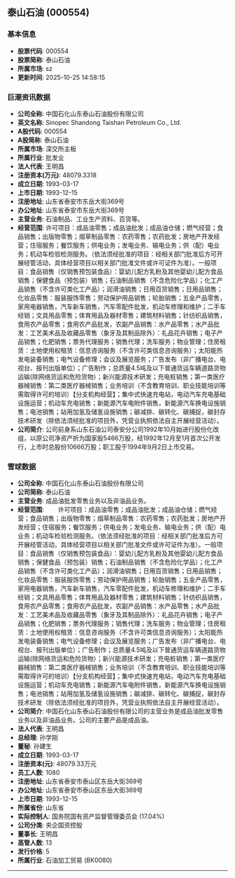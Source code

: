 ## 泰山石油 (000554)

### 基本信息

- **股票代码**: 000554
- **股票简称**: 泰山石油
- **所属市场**: sz
- **更新时间**: 2025-10-25 14:58:15

### 巨潮资讯数据

- **公司全称**: 中国石化山东泰山石油股份有限公司
- **英文名称**: Sinopec Shandong Taishan Petroleum Co., Ltd.
- **A股代码**: 000554
- **A股简称**: 泰山石油
- **所属市场**: 深交所主板
- **所属行业**: 批发业
- **法人代表**: 王明昌
- **注册资本(万元)**: 48079.3318
- **成立日期**: 1993-03-17
- **上市日期**: 1993-12-15
- **注册地址**: 山东省泰安市东岳大街369号
- **办公地址**: 山东省泰安市东岳大街369号
- **主营业务**: 石油制品、工业生产资料、百货等。
- **经营范围**: 许可项目：成品油零售；成品油批发；成品油仓储；燃气经营；食品销售；出版物零售；烟草制品零售：农药零售；农药批发；房地产开发经营；住宿服务；餐饮服务；供电业务；发电业务、输电业务；供（配）电业务；机动车检验检测服务。（依法须经批准的项目：经相关部门批准后方可开展经管活动，具体经营项目以相关部门批准文件或许可证件为准）。一般项目：食品销售（仅销售预包装食品）：婴幼儿配方乳粉及其他婴幼儿配方食品销售；保健食品（预包装）销售；石油制品销售（不含危险化学品）；化工产品销售（不含许可类化工产品）；润滑油销售；日用百货销售；日用品销售；化妆品零售：服装服饰零售；劳动保护用品销售；轮胎销售；五金产品零售，家用电器销售，汽车新车销售，汽车零配件批发，机动车修理和维护；二手车经销；文具用品零售；体育用品及器材零售；建筑材料销售；针纺织品销售，食用农产品零售；食用农产品批发，农副产品销售：水产品零售；水产品批发：工艺美术品及收藏品零售（象牙及其制品除外）：礼品花卉销售；电子产品销售；化肥销售；票务代理服务；销售代理；洗车服务；物业管理；住房租赁：土地使用权租赁：信息咨询服务（不含许可类信息咨询服务）；太阳能热发电装备销售；电气设备修理；会议及展览服务；广告发布（非广播电台、电视台、报刊出版单位）；广告制作；总质量4.5吨及以下普通货运车辆道路货物运输(除网络货运和危险货物）；新兴能源技术研发；充电桩销售；第一类医疗器械销售：第二类医疗器械销售；业务培训（不含教育培训、职业技能培训等需取得许可的培训）【分支机构经营】；集中式快速充电站，电动汽车充电基础设施运营；机动车充电销售；新能源汽车电附件销售，新能源汽车换电设施销售；电池销售；站用加氢及储氢设施销售；碳减排、碳转化、碳捕捉，碳封存技术研发（除依法须经批准的项目外，凭营业执照依法自主开展经营活动）。
- **公司简介**: 公司前身系山东石油公司泰安分公司1992年10月始进行股份化改组，以原公司净资产折为国家股5466万股，经1992年12月至1月首次公开发行，上市时总股份10666万股；职工股于1994年9月2日上市交易。

### 雪球数据

- **公司全称**: 中国石化山东泰山石油股份有限公司
- **公司简称**: 泰山石油
- **主营业务**: 成品油批发零售业务以及非油品业务。
- **经营范围**: 　　许可项目：成品油零售；成品油批发；成品油仓储；燃气经营；食品销售；出版物零售；烟草制品零售：农药零售；农药批发；房地产开发经营；住宿服务；餐饮服务；供电业务；发电业务、输电业务；供（配）电业务；机动车检验检测服务。（依法须经批准的项目：经相关部门批准后方可开展经管活动，具体经营项目以相关部门批准文件或许可证件为准）。一般项目：食品销售（仅销售预包装食品）：婴幼儿配方乳粉及其他婴幼儿配方食品销售；保健食品（预包装）销售；石油制品销售（不含危险化学品）；化工产品销售（不含许可类化工产品）；润滑油销售；日用百货销售；日用品销售；化妆品零售：服装服饰零售；劳动保护用品销售；轮胎销售；五金产品零售，家用电器销售，汽车新车销售，汽车零配件批发，机动车修理和维护；二手车经销；文具用品零售；体育用品及器材零售；建筑材料销售；针纺织品销售，食用农产品零售；食用农产品批发，农副产品销售：水产品零售；水产品批发：工艺美术品及收藏品零售（象牙及其制品除外）：礼品花卉销售；电子产品销售；化肥销售；票务代理服务；销售代理；洗车服务；物业管理；住房租赁：土地使用权租赁：信息咨询服务（不含许可类信息咨询服务）；太阳能热发电装备销售；电气设备修理；会议及展览服务；广告发布（非广播电台、电视台、报刊出版单位）；广告制作；总质量4.5吨及以下普通货运车辆道路货物运输(除网络货运和危险货物）；新兴能源技术研发；充电桩销售；第一类医疗器械销售：第二类医疗器械销售；业务培训（不含教育培训、职业技能培训等需取得许可的培训）【分支机构经营】；集中式快速充电站，电动汽车充电基础设施运营；机动车充电销售；新能源汽车电附件销售，新能源汽车换电设施销售；电池销售；站用加氢及储氢设施销售；碳减排、碳转化、碳捕捉，碳封存技术研发（除依法须经批准的项目外，凭营业执照依法自主开展经营活动）。
- **公司简介**: 中国石化山东泰山石油股份有限公司的主营业务是成品油批发零售业务以及非油品业务。公司的主要产品是成品油。
- **法人代表**: 王明昌
- **总经理**: 孙学刚
- **董秘**: 孙建生
- **成立日期**: 1993-03-17
- **注册资本(元)**: 48079.33万元
- **员工人数**: 1080
- **注册地址**: 山东省泰安市泰山区东岳大街369号
- **办公地址**: 山东省泰安市泰山区东岳大街369号
- **上市日期**: 1993-12-15
- **所属省份**: 山东省
- **实际控制人**: 国务院国有资产监督管理委员会 (17.04%)
- **公司分类**: 央企国资控股
- **董事长**: 王明昌
- **高管人数**: 13
- **发行价格**: 5
- **所属行业**: 石油加工贸易 (BK0080)

---